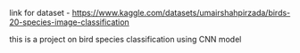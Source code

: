 link for dataset - https://www.kaggle.com/datasets/umairshahpirzada/birds-20-species-image-classification

this is a project on bird species classification using CNN model

